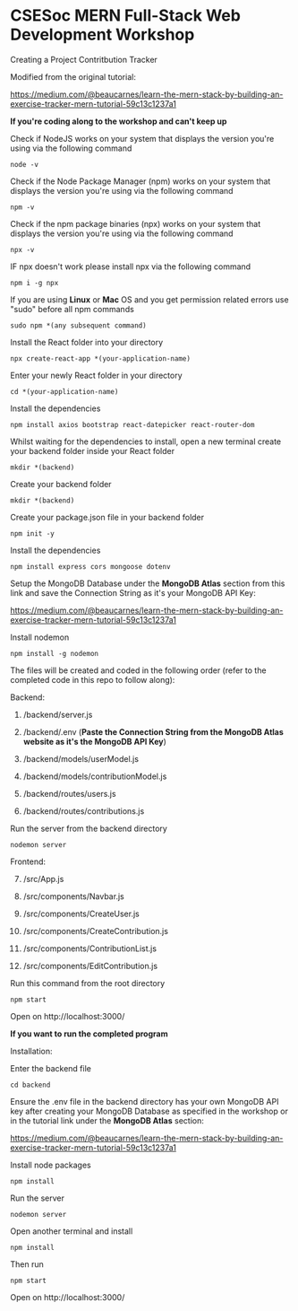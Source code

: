 # CSESoc MERN Full-Stack Web Development Workshop

Creating a Project Contritbution Tracker

Modified from the original tutorial:

https://medium.com/@beaucarnes/learn-the-mern-stack-by-building-an-exercise-tracker-mern-tutorial-59c13c1237a1

**If you're coding along to the workshop and can't keep up**

Check if NodeJS works on your system that displays the version you're using via the following command

```
node -v
```

Check if the Node Package Manager (npm) works on your system that displays the version you're using via the following command

```
npm -v
```

Check if the npm package binaries (npx) works on your system that displays the version you're using via the following command

```
npx -v
```

IF npx doesn't work please install npx via the following command

```
npm i -g npx
```

If you are using **Linux** or **Mac** OS and you get permission related errors use "sudo" before all npm commands

```
sudo npm *(any subsequent command)
```

Install the React folder into your directory

```
npx create-react-app *(your-application-name)
```

Enter your newly React folder in your directory

```
cd *(your-application-name)
```

Install the dependencies

```
npm install axios bootstrap react-datepicker react-router-dom
```

Whilst waiting for the dependencies to install, open a new terminal create your backend folder inside your React folder

```
mkdir *(backend)
```

Create your backend folder

```
mkdir *(backend)
```

Create your package.json file in your backend folder

```
npm init -y
```

Install the dependencies

```
npm install express cors mongoose dotenv
```

Setup the MongoDB Database under the **MongoDB Atlas** section from this link and save the Connection String as it's your MongoDB API Key:

https://medium.com/@beaucarnes/learn-the-mern-stack-by-building-an-exercise-tracker-mern-tutorial-59c13c1237a1

Install nodemon

```
npm install -g nodemon
```

The files will be created and coded in the following order (refer to the completed code in this repo to follow along):

Backend:

1. /backend/server.js

2. /backend/.env (**Paste the Connection String from the MongoDB Atlas website as it's the MongoDB API Key**)

3. /backend/models/userModel.js

4. /backend/models/contributionModel.js

5. /backend/routes/users.js

6. /backend/routes/contributions.js

Run the server from the backend directory

```
nodemon server
```

Frontend:

7. /src/App.js

8. /src/components/Navbar.js

9. /src/components/CreateUser.js

10. /src/components/CreateContribution.js

11. /src/components/ContributionList.js

12. /src/components/EditContribution.js

Run this command from the root directory

```
npm start
```

Open on http://localhost:3000/

**If you want to run the completed program**

Installation:

Enter the backend file

```
cd backend
```

Ensure the .env file in the backend directory has your own MongoDB API key after creating your MongoDB Database as specified in the workshop or in the tutorial link under the **MongoDB Atlas** section:

https://medium.com/@beaucarnes/learn-the-mern-stack-by-building-an-exercise-tracker-mern-tutorial-59c13c1237a1

Install node packages

```
npm install
```

Run the server

```
nodemon server
```

Open another terminal and install

```
npm install
```

Then run

```
npm start
```

Open on http://localhost:3000/
